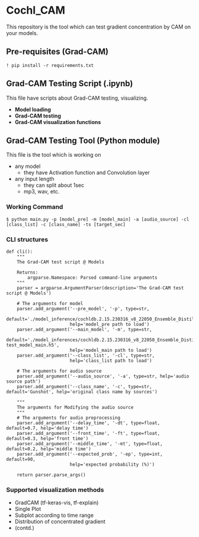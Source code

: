 # Cochl_CAM
This repository is the tool which can test gradient concentration by CAM on your models.


## Pre-requisites (Grad-CAM) 
```
! pip install -r requirements.txt
```

## Grad-CAM Testing Script (.ipynb)
This file have scripts about Grad-CAM testing, visualizing.
- **Model loading**
- **Grad-CAM testing**
- **Grad-CAM visualization functions**
 

## Grad-CAM Testing Tool (Python module)
This file is the tool which is working on 
- any model 
  - they have Activation function and Convolution layer
- any input length
  - they can split about 1sec
  - mp3, wav, etc.


### Working Command

```
$ python main.py -p [model_pre] -m [model_main] -a [audio_source] -cl [class_list] -c [class_name] -ts [target_sec]
```

### CLI structures

```
def cli():
    """
    The Grad-CAM test script @ Models
    
    Returns:
        argparse.Namespace: Parsed command-line arguments
    """
    parser = argparse.ArgumentParser(description='The Grad-CAM test script @ Models')

    # The arguments for model
    parser.add_argument('--pre_model', '-p', type=str,
                        default='./model_inference/cochldb.2.15.230316_v8_22050_Ensemble_Distill_cochldb.2.15.230316_v8_Ensemble_Distill_22050_model_pre.h5', 
                        help='model_pre path to load')
    parser.add_argument('--main_model', '-m', type=str, 
                        default='./model_inferences/cochldb.2.15.230316_v8_22050_Ensemble_Distill_cochldb.2.15.230316_v8_Ensemble_Distill_22050_result_230615-test_model_main.h5',
                        help='model_main path to load')
    parser.add_argument('--class_list', '-cl', type=str,
                        help='class_list path to load')
    
    # The arguments for audio source
    parser.add_argument('--audio_source', '-a', type=str, help='audio source path')
    parser.add_argument('--class_name', '-c', type=str, default='Gunshot', help='original class name by sources')

    """
    The arguments for Modifying the audio source
    """
    # The arguments for audio preprocessing
    parser.add_argument('--delay_time', '-dt', type=float, default=0.7, help='delay time')
    parser.add_argument('--front_time', '-ft', type=float, default=0.3, help='front time')
    parser.add_argument('--middle_time', '-mt', type=float, default=0.2, help='middle time')
    parser.add_argument('--expected_prob', '-ep', type=int, default=90, 
                        help='expected probability (%)')
    
    return parser.parse_args()
```


### Supported visualization methods 

- GradCAM (tf-keras-vis, tf-explain)
- Single Plot
- Subplot according to time range
- Distribution of concentrated gradient
- (contd.)

